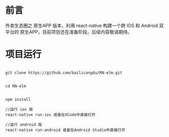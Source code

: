 # 前言

外卖生态圈之 原生APP 版本，利用 react-native 构建一个跨 IOS 和 Android 双平台的 原生APP，目前项目还在准备阶段，后续内容敬请期待。


# 项目运行
```

git clone https://github.com/bailicangdu/RN-elm.git


cd RN-elm


npm install

//运行 ios 版
react-native run-ios 或者在XCode中直接打开

//运行 android 版
react-native run-android 或者在Android Studio中直接打开


```
